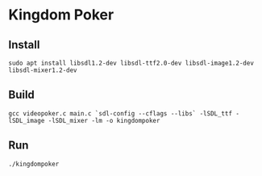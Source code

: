# Kingdom Poker

## Install

    sudo apt install libsdl1.2-dev libsdl-ttf2.0-dev libsdl-image1.2-dev libsdl-mixer1.2-dev

## Build

    gcc videopoker.c main.c `sdl-config --cflags --libs` -lSDL_ttf -lSDL_image -lSDL_mixer -lm -o kingdompoker

## Run

    ./kingdompoker
